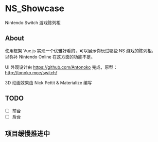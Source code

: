 # NS_Showcase
 Nintendo Switch 游戏陈列柜

## About
 使用框架 Vue.js 实现一个优雅好看的，可以展示你玩过哪些 NS 游戏的陈列柜，以弥补 Nintendo Online 在这方面的功能不足。

 UI 外观设计由 https://github.com/Antonoko 完成，原型：http://tonoko.moe/switch/

 3D 动画效果由 Nick Pettit & Materialize 编写

## TODO
 - [ ] 前台
 - [ ] 后台

## 项目缓慢推进中
